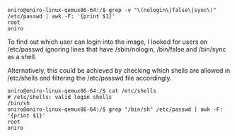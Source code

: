 ```
oniro@oniro-linux-qemux86-64:/$ grep -v "\(nologin\|false\|sync\)" /etc/passwd | awk -F: '{print $1}'
root
oniro
```

To find out which user can login into the image, I looked for users on /etc/passwd ignoring lines that have /sbin/nologin, /bin/false and /bin/sync as a shell.

Alternatively, this could be achieved by checking which shells are allowed in /etc/shells and filtering the /etc/passwd file accordingly.

```
oniro@oniro-linux-qemux86-64:/$ cat /etc/shells 
# /etc/shells: valid login shells
/bin/sh
oniro@oniro-linux-qemux86-64:/$ grep "/bin/sh" /etc/passwd | awk -F: '{print $1}'
root
oniro
```
